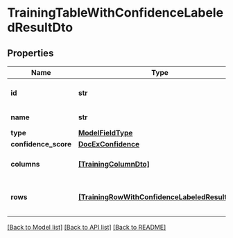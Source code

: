 # TrainingTableWithConfidenceLabeledResultDto


## Properties
Name | Type | Description | Notes
------------ | ------------- | ------------- | -------------
**id** | **str** | The unique id of this table. | 
**name** | **str** | The name of the table. | 
**type** | [**ModelFieldType**](ModelFieldType.md) |  | 
**confidence_score** | [**DocExConfidence**](DocExConfidence.md) |  | 
**columns** | [**[TrainingColumnDto]**](TrainingColumnDto.md) | The columns for this table. | 
**rows** | [**[TrainingRowWithConfidenceLabeledResultDto]**](TrainingRowWithConfidenceLabeledResultDto.md) | The rows and labeled results for this table. | 

[[Back to Model list]](../README.md#documentation-for-models) [[Back to API list]](../README.md#documentation-for-api-endpoints) [[Back to README]](../README.md)


